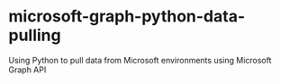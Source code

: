 # microsoft-graph-python-data-pulling
 Using Python to pull data from Microsoft environments using Microsoft Graph API
